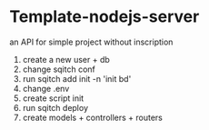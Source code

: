 # Template-nodejs-server

an API for simple project without inscription 

1. create a new user + db
2. change sqitch conf
3. run sqitch add init -n 'init bd'
4. change .env
5. create script init
6. run sqitch deploy
7. create models + controllers + routers